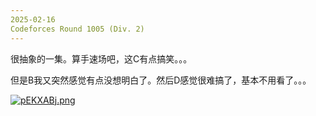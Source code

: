 ```yaml
---
2025-02-16
Codeforces Round 1005 (Div. 2)
---
```


很抽象的一集。算手速场吧，这C有点搞笑。。。

但是B我又突然感觉有点没想明白了。然后D感觉很难搞了，基本不用看了。。。

[![pEKXABj.png](https://s21.ax1x.com/2025/02/16/pEKXABj.png)](https://imgse.com/i/pEKXABj)